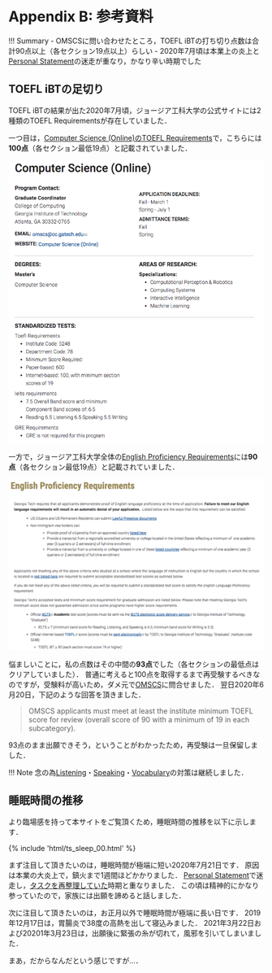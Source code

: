 # Appendix B: 参考資料

!!! Summary
    - OMSCSに問い合わせたところ，TOEFL iBTの打ち切り点数は合計90点以上（各セクション19点以上）らしい
    - 2020年7月頃は本業上の炎上と[Personal Statement](https://kakeami.github.io/road-to-gatech/ps/)の迷走が重なり，かなり辛い時期でした

## TOEFL iBTの足切り

TOEFL iBTの結果が出た2020年7月頃，ジョージア工科大学の公式サイトには2種類のTOEFL Requirementsが存在していました．

一つ目は，[Computer Science (Online)のTOEFL Requirements](https://grad.gatech.edu/degree-programs/computer-science-online)で，こちらには**100点**（各セクション最低19点）と記載されていました．

![足切り100点](figs/100.png)

一方で，ジョージア工科大学全体の[English Proficiency Requirements](https://grad.gatech.edu/english-proficiency)には**90点**（各セクション最低19点）と記載されていました．

![足切り90点](figs/90.png)

悩ましいことに，私の点数はその中間の**93点**でした（各セクションの最低点はクリアしていました）．
普通に考えると100点を取得するまで再受験するべきなのですが，受験料が高いため，ダメ元で[OMSCS](https://pe.gatech.edu/degrees/computer-science/contact-us?utm_source=omscs.gatech.edu/accessibility-requirements/contact-us&utm_medium=referral&utm_campaign=omscs)に問合せました．
翌日2020年6月20日，下記のような回答を頂きました．

> OMSCS applicants must meet at least the institute minimum TOEFL score for review (overall score of 90 with a minimum of 19 in each subcategory).

93点のまま出願できそう，ということがわかったため，再受験は一旦保留しました．

!!! Note
    念の為[Listening](https://kakeami.github.io/road-to-gatech/toefl-l/)・[Speaking](https://kakeami.github.io/road-to-gatech/toefl-s/)・[Vocabulary](https://kakeami.github.io/road-to-gatech/toefl-v/)の対策は継続しました．

## 睡眠時間の推移

より臨場感を持って本サイトをご覧頂くため，睡眠時間の推移を以下に示します．

{% include 'html/ts_sleep_00.html' %}

まず注目して頂きたいのは，睡眠時間が極端に短い2020年7月21日です．
原因は本業の大炎上で，鎮火まで1週間ほどかかりました．
[Personal Statement](https://kakeami.github.io/road-to-gatech/ps/)で迷走し，[タスクを再整理していた](https://kakeami.github.io/road-to-gatech/misc/)時期と重なりました．
この頃は精神的にかなり参っていたので，家族には出願を諦めると話しました．

次に注目して頂きたいのは，お正月以外で睡眠時間が極端に長い日です．
2019年12月17日は，胃腸炎で38度の高熱を出して寝込みました．
2021年3月22日および20201年3月23日は，出願後に緊張の糸が切れて，風邪を引いてしまいました．

まあ，だからなんだという感じですが…．
